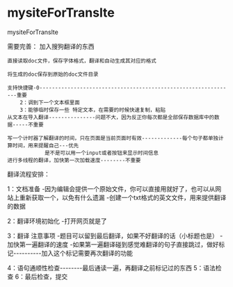 # mysiteForTranslte
mysiteForTranslte


需要完善：
    加入搜狗翻译的东西

    直接读取doc文件，保存字体格式，翻译和自动生成其对应的格式

    将生成的doc保存到原始的doc文件目录

    支持快捷键-0---------------------------------------------------------------重要
        2：调到下一个文本框里面
        3：能够临时保存一些 特定文本，在需要的时候快速复制，粘贴
    从文本在导入翻译---------------问题不大，因为反正你每次都是全部保存数据库中的数据-----不重要

    写一个计时器了解翻译的时间，只在页面是当前页面时有效-------------每个句子都单独计算时间，用来提醒自己---优先
                是不是可以用一个input或者按钮来显示时间信息
    进行多线程的翻译，加快第一次加载速度--------不重要


翻译流程安排：

1：文档准备
    -因为编辑会提供一个原始文件，你可以直接用就好了，也可以从网站上重新获取一个，以免有什么遗漏
    -创建一个txt格式的英文文件，用来提供翻译的数据

2：翻译环境初始化
    -打开网页就是了

3：翻译
    注意事项
        -题目可以留到最后翻译，如果不好翻译的话（小标题也是）
        -加快第一遍翻译的速度
        -如果第一遍翻译碰到感觉难翻译的句子直接跳过，做好标记----------加入这个标记需要再次翻译的功能

4：语句通顺性检查--------最后通读一遍，再翻译之前标记过的东西
5：语法检查
6：最后检查，提交